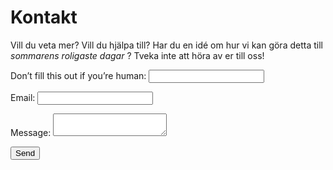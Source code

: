 # Kontakt

Vill du veta mer? Vill du hjälpa till? 
Har du en idé om hur vi kan göra detta till *sommarens roligaste dagar* ? 
Tveka inte att höra av er till oss!

<form
  name="contact"
  method="POST"
  netlify-honeypot="bot-field"
  data-netlify="true"
  action="/kontakt-tack"
>
  <p class="hidden">
    <label>
      Don’t fill this out if you’re human: <input name="bot-field" />
    </label>
  </p>
  <p>
    <label>
      Email: <input type="text" name="email" />
    </label>
  </p>
  <p>
    <label>
      Message: <textarea name="message"></textarea>
    </label>
  </p>
  <p>
    <button type="submit">Send</button>
  </p>
</form>